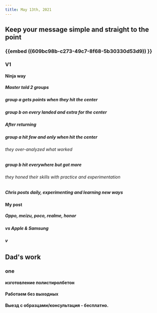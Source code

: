 ```yaml
---
title: May 13th, 2021
---
```


## Keep your message simple and straight to the point
### {{embed ((609bc98b-c273-49c7-8f68-5b30330d53d9)) }}
### V1
#### Ninja way
##### Master told 2 groups
##### group a gets points when they hit the center
##### group b on every landed and extra for the center
##### After returning
##### group a hit few and only when hit the center
###### they over-analyzed what worked
##### group b hit everywhere but got more
###### they honed their skills with practice and experimentation
##### Chris posts daily, experimenting and learning new ways
#### My post
##### Oppo, meizu, poco, realme, honor
##### vs Apple & Samsung
##### v
######
## Dad's work
### one
#### изготовление полистиролбетон
####
#### Работаем без выходных
#### Выезд с образцами/консультация - бесплатно.
####
